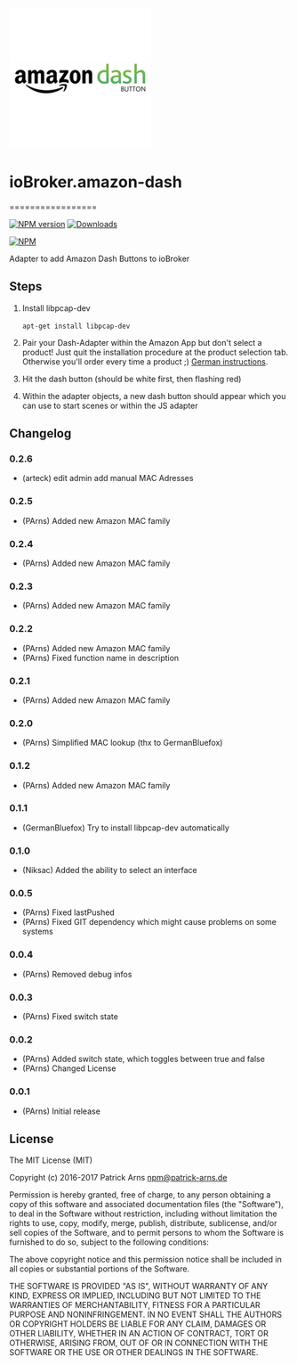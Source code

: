 ![Logo](admin/amazon-dash.png)
# ioBroker.amazon-dash
=================

[![NPM version](http://img.shields.io/npm/v/iobroker.amazon-dash.svg)](https://www.npmjs.com/package/iobroker.amazon-dash)
[![Downloads](https://img.shields.io/npm/dm/iobroker.amazon-dash.svg)](https://www.npmjs.com/package/iobroker.amazon-dash)

[![NPM](https://nodei.co/npm/iobroker.amazon-dash.png?downloads=true)](https://nodei.co/npm/iobroker.amazon-dash/)


Adapter to add Amazon Dash Buttons to ioBroker

## Steps 
1. Install libpcap-dev

    ```apt-get install libpcap-dev```

2. Pair your Dash-Adapter within the Amazon App but don't select a product! 
    Just quit the installation procedure at the product selection tab.
    Otherwise you'll order every time a product ;) [German instructions](https://www.amazon.de/gp/help/customer/display.html?nodeId=201746340).
  
3. Hit the dash button (should be white first, then flashing red)

4. Within the adapter objects, a new dash button should appear which you can use to start scenes or within the JS adapter

## Changelog

### 0.2.6
+ (arteck)  edit admin
            add manual MAC Adresses 

### 0.2.5
+ (PArns) Added new Amazon MAC family

### 0.2.4
+ (PArns) Added new Amazon MAC family

### 0.2.3
+ (PArns) Added new Amazon MAC family

### 0.2.2
+ (PArns) Added new Amazon MAC family
+ (PArns) Fixed function name in description

### 0.2.1
+ (PArns) Added new Amazon MAC family

### 0.2.0
+ (PArns) Simplified MAC lookup (thx to GermanBluefox)

### 0.1.2
+ (PArns) Added new Amazon MAC family

### 0.1.1
+ (GermanBluefox) Try to install libpcap-dev automatically

### 0.1.0
+ (Niksac) Added the ability to select an interface

### 0.0.5
+ (PArns) Fixed lastPushed
+ (PArns) Fixed GIT dependency which might cause problems on some systems

### 0.0.4
+ (PArns) Removed debug infos

### 0.0.3
+ (PArns) Fixed switch state

### 0.0.2
* (PArns) Added switch state, which toggles between true and false
* (PArns) Changed License

### 0.0.1
* (PArns) Initial release 

## License
The MIT License (MIT)

Copyright (c) 2016-2017 Patrick Arns <npm@patrick-arns.de>

Permission is hereby granted, free of charge, to any person obtaining a copy
of this software and associated documentation files (the "Software"), to deal
in the Software without restriction, including without limitation the rights
to use, copy, modify, merge, publish, distribute, sublicense, and/or sell
copies of the Software, and to permit persons to whom the Software is
furnished to do so, subject to the following conditions:

The above copyright notice and this permission notice shall be included in
all copies or substantial portions of the Software.

THE SOFTWARE IS PROVIDED "AS IS", WITHOUT WARRANTY OF ANY KIND, EXPRESS OR
IMPLIED, INCLUDING BUT NOT LIMITED TO THE WARRANTIES OF MERCHANTABILITY,
FITNESS FOR A PARTICULAR PURPOSE AND NONINFRINGEMENT. IN NO EVENT SHALL THE
AUTHORS OR COPYRIGHT HOLDERS BE LIABLE FOR ANY CLAIM, DAMAGES OR OTHER
LIABILITY, WHETHER IN AN ACTION OF CONTRACT, TORT OR OTHERWISE, ARISING FROM,
OUT OF OR IN CONNECTION WITH THE SOFTWARE OR THE USE OR OTHER DEALINGS IN
THE SOFTWARE.

